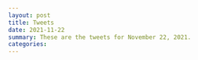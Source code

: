 ```yaml
---
layout: post
title: Tweets
date: 2021-11-22
summary: These are the tweets for November 22, 2021.
categories:
---
```



